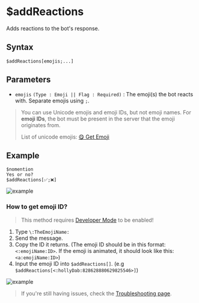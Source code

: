 # $addReactions
Adds reactions to the bot's response.

## Syntax
```
$addReactions[emojis;...]
```

## Parameters
- `emojis` `(Type : Emoji || Flag : Required)` : The emoji(s) the bot reacts with. Separate emojis using `;`.

> You can use Unicode emojis and emoji IDs, but not emoji names. For **emoji IDs**, the bot must be present in the server that the emoji originates from. 
> 
> List of unicode emojis: [😋 Get Emoji](https://getemoji.com)

## Example
```
$nomention
Yes or no?
$addReactions[✅;❌]
```
![example](https://user-images.githubusercontent.com/113303649/209927736-3090310a-ddbb-4712-a4c9-83969f7fc3b5.png)

### How to get emoji ID?

> This method requires [Developer Mode](https://support.discord.com/hc/en-us/articles/206346498-Where-can-I-find-my-User-Server-Message-ID-) to be enabled! 

1. Type `\:TheEmojiName:`
2. Send the message.
3. Copy the ID it returns. (The emoji ID should be in this format: `<:emojiName:ID>`. If the emoji is animated, it should look like this: `<a:emojiName:ID>`)
4. Input the emoji ID into `$addReactions[]`. (e.g `$addReactions[<:hollyDab:828628880629825546>]`)

![example](https://user-images.githubusercontent.com/70468667/212324884-0a48593c-6caf-4cc6-b99b-0ed558761394.gif)

> If you're still having issues, check the [Troubleshooting page](https://nilpointer-software.github.io/bdfd-wiki/nightly/resources/troubleshooting.html#the-bot-fails-to-add-reactions).
